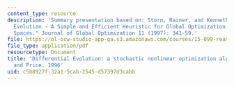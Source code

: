 ```yaml
---
content_type: resource
description: 'Summary presentation based on: Storn, Rainer, and Kenneth Price. "Differential
  Evolution - A Simple and Efficient Heuristic for Global Optimization over Continuous
  Spaces." Journal of Global Optimization 11 (1997): 341-59.'
file: https://ol-ocw-studio-app-qa.s3.amazonaws.com/courses/15-099-readings-in-optimization-fall-2003/c5b8927f32a15cab2545d57397d3cabb_ses2_storn_price.pdf
file_type: application/pdf
resourcetype: Document
title: 'Differential Evolution: a stochastic nonlinear optimization algorithm by Storn
  and Price, 1996'
uid: c5b8927f-32a1-5cab-2545-d57397d3cabb
---
```

